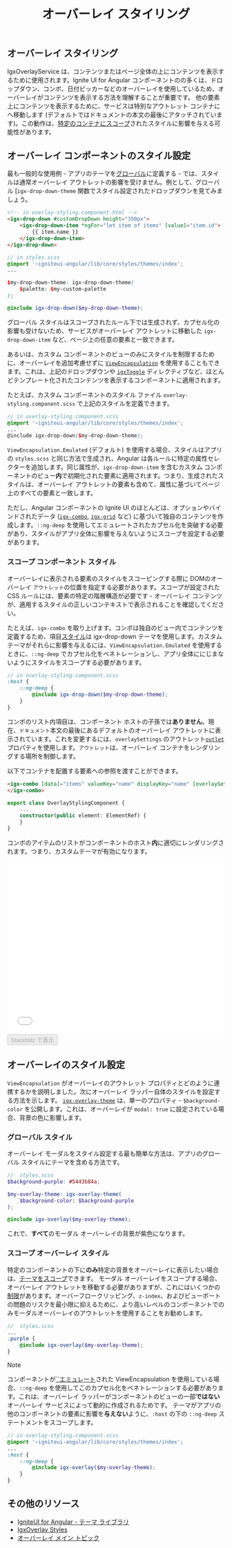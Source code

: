 ﻿---
title: オーバーレイ スタイリング
_description: IgniteUI for Angular Overlay Service は、表示される要素にスタイルを適切に適用およびスコープする方法についての詳細なチュートリアル。
_keywords: Ignite UI for Angular, Angular Overlay Service, Angular UI controls, Overlay Service, View Encapsulation Example, Sass scoped styles in Angular, web widgets, UI widgets, Angular, Native Angular Components Suite, Native Angular Controls, Native Angular Components Library
_language: ja
---

## オーバーレイ スタイリング
<p class="highlight">

IgxOverlayService は、コンテンツまたはページ全体の上にコンテンツを表示するために使用されます。Ignite UI for Angular コンポーネントのの多くは、ドロップダウン、コンボ、日付ピッカーなどのオーバーレイを使用しているため、オーバーレイがコンテンツを表示する方法を理解することが重要です。
他の要素上にコンテンツを表示するために、サービスは特別なアウトレット コンテナにへ移動します  (デフォルトではドキュメントの本文の最後にアタッチされています)。この動作は、[特定のコンテナにスコープ](#scoped-component-styles)されたスタイルに影響を与える可能性があります。
</p>
<div class="divider--half"></div>

## オーバーレイ コンポーネントのスタイル設定

最も一般的な使用例 - アプリのテーマを[グローバル](themes/global-theme.md)に定義する - では、スタイルは通常オーバーレイ アウトレットの影響を受けません。例として、グローバル [`igx-drop-down-theme` 関数でスタイル設定されたドロップダウンを見てみましょう。

```html
<!-- in overlay-styling.component.html -->
<igx-drop-down #customDropDown height="350px">
    <igx-drop-down-item *ngFor="let item of items" [value]="item.id">
        {{ item.name }}
    </igx-drop-down-item>
</igx-drop-down>
```

```scss
// in styles.scss
@import '~igniteui-angular/lib/core/styles/themes/index';
...

$my-drop-down-theme: igx-drop-down-theme(
    $palette: $my-custom-palette
);

@include igx-drop-down($my-drop-down-theme);
```

グローバル スタイルはスコープされたルール下では生成されず、カプセル化の影響も受けないため、サービスがオーバーレイ アウトレットに移動した `igx-drop-down-item` など、ページ上の任意の要素と一致できます。

あるいは、カスタム コンポーネントのビューのみにスタイルを制限するために、オーバーレイを追加考慮せずに [`ViewEncapsulation`](themes/component-themes.md#view-encapsulation) を使用することもできます。これは、上記のドロップダウンや [`igxToggle`]() ディレクティブなど、ほとんどテンプレート化されたコンテンツを表示するコンポーネントに適用されます。

たとえば、カスタム コンポーネントのスタイル ファイル `overlay-styling.component.scss` で上記のスタイルを定義できます。

```scss
// in overlay-styling.component.scss
@import '~igniteui-angular/lib/core/styles/themes/index';
...
@include igx-drop-down($my-drop-down-theme);
```

`ViewEncapsulation.Emulated` (デフォルト) を使用する場合、スタイルはアプリの `styles.scss` と同じ方法で生成され、Angular は各ルールに特定の属性セレクターを追加します。同じ属性が、`igx-drop-down-item` を含むカスタム コンポーネントのビュー**内**で初期化された要素に適用されます。つまり、生成されたスタイルは、オーバーレイ アウトレットの要素も含めて、属性に基づいてページ上のすべての要素と一致します。

ただし、Angular コンポーネントの Ignite UI のほとんどは、オプションやバインドされたデータ ([`igx-combo`](combo.md), [`igx-grid`](grid/grid.md) など) に基づいて独自のコンテンツを作成します。`::ng-deep` を使用してエミュレートされたカプセル化を突破する必要があり、スタイルがアプリ全体に影響を与えないようにスコープを設定する必要があります。

### スコープ コンポーネント スタイル

オーバーレイに表示される要素のスタイルをスコーピングする際に DOMのオーバーレイ `アウトレット`の位置を指定する必要があります。スコープが設定された CSS ルールには、要素の特定の階層構造が必要です - オーバーレイ コンテンツが、適用するスタイルの正しいコンテキストで表示されることを確認してください。

たとえば、`igx-combo` を取り上げます。コンボは独自のビュー内でコンテンツを定義するため、項目[スタイル](combo.md#styling)は igx-drop-down テーマを使用します。カスタム テーマがそれらに影響を与えるには、`ViewEncapsulation.Emulated` を使用するときに、`::ng-deep` でカプセル化をペネトレーションし、アプリ全体ににじまないようにスタイルをスコープする必要があります。

```scss
// in overlay-styling.component.scss
:host {
    ::ng-deep {
        @include igx-drop-down($my-drop-down-theme);
    }
}
```
コンボのリスト内項目は、コンポーネント ホストの子孫では**ありません**。現在、`ドキュメント`本文の最後にあるデフォルトのオーバーレイ アウトレットに表示されています。これを変更するには、`overlaySettings` のアウトレット[`outlet`]({environment:angularApiUrl}/interfaces/overlaysettings.html#outlet) プロパティを使用します。`アウトレット`は、オーバーレイ コンテナをレンダリングする場所を制御します。

以下でコンテナを配置する要素への参照を渡すことができます。

```html
<igx-combo [data]="items" valueKey="name" displayKey="name" [overlaySettings]="{ outlet: element }">
</igx-combo>
```

```typescript
export class OverlayStylingComponent {
    ...
    constructor(public element: ElementRef) {
    }
}
```

コンボのアイテムのリストがコンポーネントのホスト**内**に適切にレンダリングされます。つまり、カスタムテーマが有効になります。

<div class="sample-container loading" style="height: 400px">
    <iframe id="overlay-styling-simple-iframe" frameborder="0" seamless width="100%" height="100%" src="{environment:demosBaseUrl}/interactions/overlay-styling-simple" onload="onSampleIframeContentLoaded(this);"></iframe>
</div>
<div>
    <button data-localize="stackblitz" disabled class="stackblitz-btn" data-iframe-id="overlay-styling-simple-iframe" data-demos-base-url="{environment:demosBaseUrl}">Stackblitz で表示</button>
</div>

## オーバーレイのスタイル設定


`ViewEncapsulation` がオーバーレイのアウトレット プロパティとどのように連携するかを説明しました。次にオーバーレイ ラッパー自体のスタイルを設定する方法を示します。
[`igx-overlay-theme`]({environment:sassApiUrl}/index.html#function-igx-overlay-theme) は、単一のプロパティ - `$background-color` を公開します。これは、オーバーレイが `modal: true` に設定されている場合、背景の色に影響します。

### グローバル スタイル

オーバーレイ モーダルをスタイル設定する最も簡単な方法は、アプリのグローバル スタイルにテーマを含める方法です。

```scss
//  styles.scss
$background-purple: #5443b84a;

$my-overlay-theme: igx-overlay-theme(
    $background-color: $background-purple
);

@include igx-overlay($my-overlay-theme);
```

これで、**すべて**のモーダル オーバーレイの背景が紫色になります。

### スコープ オーバーレイ スタイル

特定のコンポーネントの下に**のみ**特定の背景をオーバーレイに表示したい場合は、[テーマをスコープ](#scoped-component-styles)できます。
モーダル オーバーレイをスコープする場合、オーバーレイ アウトレットを移動する必要がありますが、これにはいくつかの[制限](overlay_main.md#assumptions-and-limitations)があります。オーバーフロークリッピング、`z-index`、およびビューポートの問題のリスクを最小限に抑えるために、より高いレベルのコンポーネントでのみモーダルオーバーレイのアウトレットを使用することをお勧めします。

```scss
//  styles.scss
...
.purple {
    @include igx-overlay($my-overlay-theme);
}
```

>[!NOTE]
> コンポーネントが[``エミュレート](themes/component-themes.md#view-encapsulation)された ViewEncapsulation を使用している場合、`::ng-deep` を使用してこのカプセル化をペネトレーションする必要があります。これは、オーバーレイ ラッパーがコンポーネントのビューの一部**ではない**オーバーレイ サービスによって動的に作成されるためです。
> テーマがアプリの他のコンポーネントの要素に影響を**与えない**ように、`:host` の下の `::ng-deep` ステートメントをスコープします。

```scss
// in overlay-styling.component.scss
@import '~igniteui-angular/lib/core/styles/themes/index';
...
:host {
    ::ng-deep {
        @include igx-overlay($my-overlay-theme);
    }
}
```

## その他のリソース
* [IgniteUI for Angular - テーマ ライブラリ](themes/index.md)
* [IgxOverlay Styles]({environment:sassApiUrl}/index.html#function-igx-overlay-theme)
* [オーバーレイ メイン トピック](overlay_main.md)
